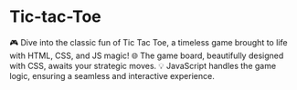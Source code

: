 # Tic-tac-Toe
🎮 Dive into the classic fun of Tic Tac Toe, a timeless game brought to life with HTML, CSS, and JS magic! 🌐 The game board, beautifully designed with CSS, awaits your strategic moves. 💡 JavaScript handles the game logic, ensuring a seamless and interactive experience. 
